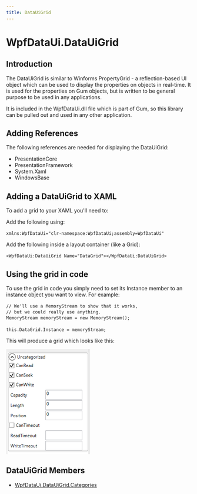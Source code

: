 ```yaml
---
title: DataUiGrid
---
```


# WpfDataUi.DataUiGrid

## Introduction

The DataUiGrid is similar to Winforms PropertyGrid - a reflection-based UI object which can be used to display the properties on objects in real-time. It is used for the properties on Gum objects, but is written to be general purpose to be used in any applications.

It is included in the WpfDataUi.dll file which is part of Gum, so this library can be pulled out and used in any other application.

## Adding References

The following references are needed for displaying the DataUiGrid:

* PresentationCore
* PresentationFramework
* System.Xaml
* WindowsBase

## Adding a DataUiGrid to XAML

To add a grid to your XAML you'll need to:

Add the following using:

```text
xmlns:WpfDataUi="clr-namespace:WpfDataUi;assembly=WpfDataUi"
```

Add the following inside a layout container \(like a Grid\):

```text
<WpfDataUi:DataUiGrid Name="DataGrid"></WpfDataUi:DataUiGrid>
```

## Using the grid in code

To use the grid in code you simply need to set its Instance member to an instance object you want to view. For example:

```text
// We'll use a MemoryStream to show that it works,
// but we could really use anything.
MemoryStream memoryStream = new MemoryStream();

this.DataGrid.Instance = memoryStream;
```

This will produce a grid which looks like this:

![](../.gitbook/assets/WpfDataUiGrid.png)

## DataUiGrid Members

* [WpfDataUi.DataUiGrid.Categories](https://github.com/vchelaru/Gum/tree/8c293a405185cca0e819b810220de684b436daf9/docs/Gum%20Code%20Reference/WpfDataUi.DataUiGrid.Categories)

